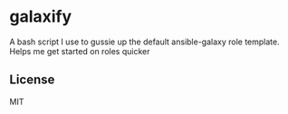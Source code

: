 galaxify
=========

A bash script I use to gussie up the default ansible-galaxy role template. Helps me get started on roles quicker

License
-------

MIT
